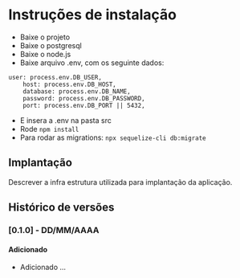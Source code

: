 # Instruções de instalação
- Baixe o projeto
- Baixe o postgresql
- Baixe o node.js
- Baixe arquivo .env, com os seguinte dados:
```
user: process.env.DB_USER,
    host: process.env.DB_HOST,
    database: process.env.DB_NAME,
    password: process.env.DB_PASSWORD,
    port: process.env.DB_PORT || 5432,
```
- E insera a .env na pasta src
- Rode `npm install`
- Para rodar as migrations: 
  `npx sequelize-cli db:migrate`

  
## Implantação

Descrever a infra estrutura utilizada para implantação da aplicação.

## Histórico de versões

### [0.1.0] - DD/MM/AAAA
#### Adicionado
- Adicionado ...
